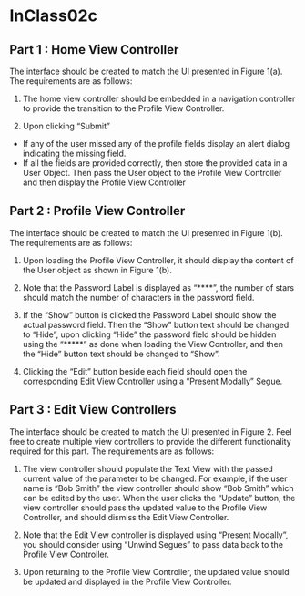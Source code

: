 # InClass02c


## Part 1 : Home View Controller

The interface should be created to match the UI presented in Figure 1(a). The
requirements are as follows:

1. The home view controller should be embedded in a navigation controller to provide
the transition to the Profile View Controller.

2. Upon clicking “Submit”

  - If any of the user missed any of the profile fields display an alert dialog indicating
the missing field.
  - If all the fields are provided correctly, then store the provided data in a User
Object. Then pass the User object to the Profile View Controller and then display
the Profile View Controller


## Part 2 : Profile View Controller

The interface should be created to match the UI presented in Figure 1(b). The
requirements are as follows:

1. Upon loading the Profile View Controller, it should display the content of the User
object as shown in Figure 1(b).

2. Note that the Password Label is displayed as “****”, the number of stars should match
the number of characters in the password field.

3. If the “Show” button is clicked the Password Label should show the actual password
field. Then the “Show” button text should be changed to “Hide”, upon clicking “Hide”
the password field should be hidden using the “*****” as done when loading the View
Controller, and then the “Hide” button text should be changed to “Show”.

4. Clicking the “Edit” button beside each field should open the corresponding Edit View
Controller using a “Present Modally” Segue.

## Part 3 : Edit View Controllers

The interface should be created to match the UI presented in Figure 2. Feel free to
create multiple view controllers to provide the different functionality required for this part.
The requirements are as follows:

1. The view controller should populate the Text View with the passed current value of
the parameter to be changed. For example, if the user name is “Bob Smith” the view
controller should show “Bob Smith” which can be edited by the user. When the user
clicks the “Update” button, the view controller should pass the updated value to the
Profile View Controller, and should dismiss the Edit View Controller.

2. Note that the Edit View controller is displayed using “Present Modally”, you should
consider using “Unwind Segues” to pass data back to the Profile View Controller.

3. Upon returning to the Profile View Controller, the updated value should be updated
and displayed in the Profile View Controller.
